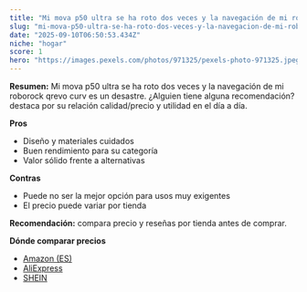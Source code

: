 ```yaml
---
title: "Mi mova p50 ultra se ha roto dos veces y la navegación de mi roborock qrevo curv es un desastre. ¿Alguien tiene alguna recomendación?"
slug: "mi-mova-p50-ultra-se-ha-roto-dos-veces-y-la-navegacion-de-mi-roborock-qrevo-curv"
date: "2025-09-10T06:50:53.434Z"
niche: "hogar"
score: 1
hero: "https://images.pexels.com/photos/971325/pexels-photo-971325.jpeg?auto=compress&cs=tinysrgb&fit=crop&h=627&w=1200&auto=compress&cs=tinysrgb&w=1200&h=675&fit=crop"
---
```


**Resumen:** Mi mova p50 ultra se ha roto dos veces y la navegación de mi roborock qrevo curv es un desastre. ¿Alguien tiene alguna recomendación? destaca por su relación calidad/precio y utilidad en el día a día.

**Pros**
- Diseño y materiales cuidados
- Buen rendimiento para su categoría
- Valor sólido frente a alternativas

**Contras**
- Puede no ser la mejor opción para usos muy exigentes
- El precio puede variar por tienda

**Recomendación:** compara precio y reseñas por tienda antes de comprar.

**Dónde comparar precios**
- [Amazon (ES)](https://www.amazon.es/s?k=Mi%20mova%20p50%20ultra%20se%20ha%20roto%20dos%20veces%20y%20la%20navegaci%C3%B3n%20de%20mi%20roborock%20qrevo%20curv%20es%20un%20desastre.%20%C2%BFAlguien%20tiene%20alguna%20recomendaci%C3%B3n%3F&tag=teknovashop25-21)
- [AliExpress](https://www.aliexpress.com/wholesale?SearchText=Mi%20mova%20p50%20ultra%20se%20ha%20roto%20dos%20veces%20y%20la%20navegaci%C3%B3n%20de%20mi%20roborock%20qrevo%20curv%20es%20un%20desastre.%20%C2%BFAlguien%20tiene%20alguna%20recomendaci%C3%B3n%3F)
- [SHEIN](https://www.shein.com/pdsearch/Mi%20mova%20p50%20ultra%20se%20ha%20roto%20dos%20veces%20y%20la%20navegaci%C3%B3n%20de%20mi%20roborock%20qrevo%20curv%20es%20un%20desastre.%20%C2%BFAlguien%20tiene%20alguna%20recomendaci%C3%B3n%3F)